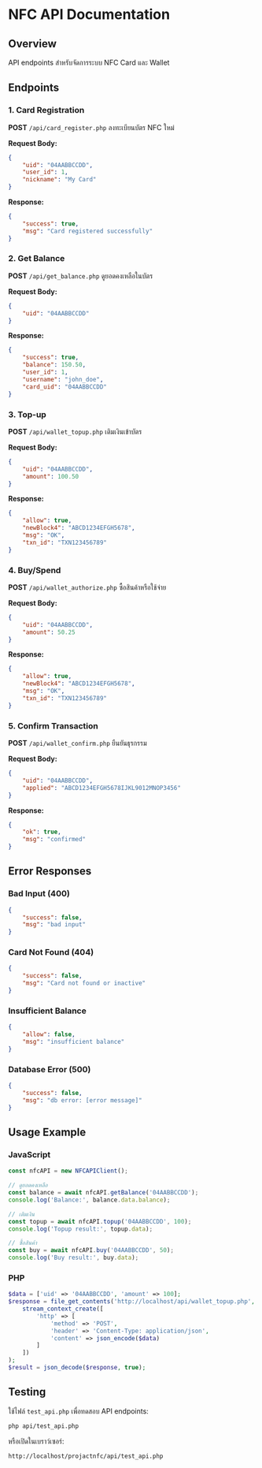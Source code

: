 # NFC API Documentation

## Overview
API endpoints สำหรับจัดการระบบ NFC Card และ Wallet

## Endpoints

### 1. Card Registration
**POST** `/api/card_register.php`
ลงทะเบียนบัตร NFC ใหม่

**Request Body:**
```json
{
    "uid": "04AABBCCDD",
    "user_id": 1,
    "nickname": "My Card"
}
```

**Response:**
```json
{
    "success": true,
    "msg": "Card registered successfully"
}
```

### 2. Get Balance
**POST** `/api/get_balance.php`
ดูยอดคงเหลือในบัตร

**Request Body:**
```json
{
    "uid": "04AABBCCDD"
}
```

**Response:**
```json
{
    "success": true,
    "balance": 150.50,
    "user_id": 1,
    "username": "john_doe",
    "card_uid": "04AABBCCDD"
}
```

### 3. Top-up
**POST** `/api/wallet_topup.php`
เติมเงินเข้าบัตร

**Request Body:**
```json
{
    "uid": "04AABBCCDD",
    "amount": 100.50
}
```

**Response:**
```json
{
    "allow": true,
    "newBlock4": "ABCD1234EFGH5678",
    "msg": "OK",
    "txn_id": "TXN123456789"
}
```

### 4. Buy/Spend
**POST** `/api/wallet_authorize.php`
ซื้อสินค้าหรือใช้จ่าย

**Request Body:**
```json
{
    "uid": "04AABBCCDD",
    "amount": 50.25
}
```

**Response:**
```json
{
    "allow": true,
    "newBlock4": "ABCD1234EFGH5678",
    "msg": "OK",
    "txn_id": "TXN123456789"
}
```

### 5. Confirm Transaction
**POST** `/api/wallet_confirm.php`
ยืนยันธุรกรรม

**Request Body:**
```json
{
    "uid": "04AABBCCDD",
    "applied": "ABCD1234EFGH5678IJKL9012MNOP3456"
}
```

**Response:**
```json
{
    "ok": true,
    "msg": "confirmed"
}
```

## Error Responses

### Bad Input (400)
```json
{
    "success": false,
    "msg": "bad input"
}
```

### Card Not Found (404)
```json
{
    "success": false,
    "msg": "Card not found or inactive"
}
```

### Insufficient Balance
```json
{
    "allow": false,
    "msg": "insufficient balance"
}
```

### Database Error (500)
```json
{
    "success": false,
    "msg": "db error: [error message]"
}
```

## Usage Example

### JavaScript
```javascript
const nfcAPI = new NFCAPIClient();

// ดูยอดคงเหลือ
const balance = await nfcAPI.getBalance('04AABBCCDD');
console.log('Balance:', balance.data.balance);

// เติมเงิน
const topup = await nfcAPI.topup('04AABBCCDD', 100);
console.log('Topup result:', topup.data);

// ซื้อสินค้า
const buy = await nfcAPI.buy('04AABBCCDD', 50);
console.log('Buy result:', buy.data);
```

### PHP
```php
$data = ['uid' => '04AABBCCDD', 'amount' => 100];
$response = file_get_contents('http://localhost/api/wallet_topup.php', false, 
    stream_context_create([
        'http' => [
            'method' => 'POST',
            'header' => 'Content-Type: application/json',
            'content' => json_encode($data)
        ]
    ])
);
$result = json_decode($response, true);
```

## Testing

ใช้ไฟล์ `test_api.php` เพื่อทดสอบ API endpoints:

```bash
php api/test_api.php
```

หรือเปิดในเบราว์เซอร์:
```
http://localhost/projactnfc/api/test_api.php
```

